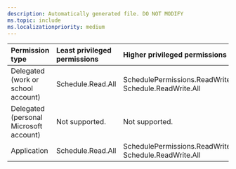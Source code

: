 ```yaml
---
description: Automatically generated file. DO NOT MODIFY
ms.topic: include
ms.localizationpriority: medium
---
```


|Permission type|Least privileged permissions|Higher privileged permissions|
|:---|:---|:---|
|Delegated (work or school account)|Schedule.Read.All|SchedulePermissions.ReadWrite.All, Schedule.ReadWrite.All|
|Delegated (personal Microsoft account)|Not supported.|Not supported.|
|Application|Schedule.Read.All|SchedulePermissions.ReadWrite.All, Schedule.ReadWrite.All|


